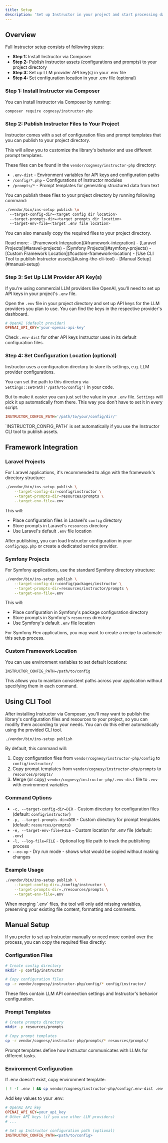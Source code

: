 ```yaml
---
title: Setup
description: 'Set up Instructor in your project and start processing data with LLMs'
---
```


## Overview

Full Instructor setup consists of following steps:
 - **Step 1:** Install Instructor via Composer
 - **Step 2:** Publish Instructor assets (configurations and prompts) to your project directory
 - **Step 3:** Set up LLM provider API key(s) in your .env file
 - **Step 4:** Set configuration location in your .env file (optional)

### Step 1: Install Instructor via Composer

You can install Instructor via Composer by running:

```bash
composer require cognesy/instructor-php
```

### Step 2: Publish Instructor Files to Your Project

Instructor comes with a set of configuration files and prompt templates that you can publish to your project directory.

This will allow you to customize the library's behavior and use different prompt templates.

These files can be found in the `vendor/cognesy/instructor-php` directory:
- `.env-dist` - Environment variables for API keys and configuration paths
- `/config/*.php` - Configurations of Instructor modules
- `/prompts/*` - Prompt templates for generating structured data from text

You can publish these files to your project directory by running following command:

```bash
./vendor/bin/ins-setup publish \n
  --target-config-dir=<target config dir location>
  --target-prompts-dir=<target prompts dir location>
  --target-env-file=<target .env file location>
```

You can also manually copy the required files to your project directory.

<Info>
Read more:
- [Framework Integration](#framework-integration)
    - [Laravel Projects](#laravel-projects)
    - [Symfony Projects](#symfony-projects)
    - [Custom Framework Location](#custom-framework-location)
- [Use CLI Tool to publish Instructor assets](#using-the-cli-tool)
- [Manual Setup](#manual-setup)
</Info>

### Step 3: Set Up LLM Provider API Key(s)

If you're using commercial LLM providers like OpenAI, you'll need to set up API keys in your project's `.env` file.

Open the `.env` file in your project directory and set up API keys for the LLM providers you plan to use. You can find
the keys in the respective provider's dashboard.

```ini .env
# OpenAI (default provider)
OPENAI_API_KEY='your-openai-api-key'
```

Check `.env-dist` for other API keys Instructor uses in its default configuration files.


### Step 4: Set Configuration Location (optional)

Instructor uses a configuration directory to store its settings, e.g. LLM provider configurations.

You can set the path to this directory via `Settings::setPath('/path/to/config')` in your code.

But to make it easier you can just set the value in your `.env` file. `Settings` will pick it up automatically
from there. This way you don't have to set it in every script.

```ini .env
INSTRUCTOR_CONFIG_PATH='/path/to/your/config/dir/'
```

<Note>
`INSTRUCTOR_CONFIG_PATH` is set automatically if you use the Instructor CLI tool to publish assets.
</Note>



## Framework Integration

### Laravel Projects

For Laravel applications, it's recommended to align with the framework's directory structure:

```bash
./vendor/bin/ins-setup publish \
    --target-config-dir=config/instructor \
    --target-prompts-dir=resources/prompts \
    --target-env-file=.env
```

This will:
- Place configuration files in Laravel's `config` directory
- Store prompts in Laravel's `resources` directory
- Use Laravel's default `.env` file location

After publishing, you can load Instructor configuration in your `config/app.php` or create a dedicated service provider.


### Symfony Projects

For Symfony applications, use the standard Symfony directory structure:

```bash
./vendor/bin/ins-setup publish \
    --target-config-dir=config/packages/instructor \
    --target-prompts-dir=resources/instructor/prompts \
    --target-env-file=.env
```

This will:
- Place configuration in Symfony's package configuration directory
- Store prompts in Symfony's `resources` directory
- Use Symfony's default `.env` file location

For Symfony Flex applications, you may want to create a recipe to automate this setup process.


### Custom Framework Location

You can use environment variables to set default locations:
```
INSTRUCTOR_CONFIG_PATH=/path/to/config
```

This allows you to maintain consistent paths across your application without specifying them in each command.




## Using CLI Tool

After installing Instructor via Composer, you'll may want to publish the library's configuration files
and resources to your project, so you can modify them according to your needs. You can do this either
automatically using the provided CLI tool.

```bash
./vendor/bin/ins-setup publish
```

By default, this command will:
1. Copy configuration files from `vendor/cognesy/instructor-php/config` to `config/instructor/`
2. Copy prompt templates from `vendor/cognesy/instructor-php/prompts` to `resources/prompts/`
3. Merge (or copy) `vendor/cognesy/instructor-php/.env-dist` file to `.env` with environment variables

### Command Options

- `-c, --target-config-dir=DIR` - Custom directory for configuration files (default: `config/instructor`)
- `-p, --target-prompts-dir=DIR` - Custom directory for prompt templates (default: `resources/prompts`)
- `-e, --target-env-file=FILE` - Custom location for .env file (default: `.env`)
- `-l, --log-file=FILE` - Optional log file path to track the publishing process
- `--no-op` - Dry run mode - shows what would be copied without making changes

### Example Usage

```bash
./vendor/bin/ins-setup publish \
    --target-config-dir=./config/instructor \
    --target-prompts-dir=./resources/prompts \
    --target-env-file=.env
```

<Note>
When merging `.env` files, the tool will only add missing variables, preserving your existing file content, formatting and comments.
</Note>


## Manual Setup

If you prefer to set up Instructor manually or need more control over the process, you can copy the required files directly:

### Configuration Files

```bash
# Create config directory
mkdir -p config/instructor

# Copy configuration files
cp -r vendor/cognesy/instructor-php/config/* config/instructor/
   ```
These files contain LLM API connection settings and Instructor's behavior configuration.

### Prompt Templates

```bash
# Create prompts directory
mkdir -p resources/prompts

# Copy prompt templates
cp -r vendor/cognesy/instructor-php/prompts/* resources/prompts/
   ```
Prompt templates define how Instructor communicates with LLMs for different tasks.

### Environment Configuration

If .env doesn't exist, copy environment template:

```bash
[ ! -f .env ] && cp vendor/cognesy/instructor-php/config/.env-dist .env
```

Add key values to your .env:
```ini
# OpenAI API key
OPENAI_API_KEY=your_api_key
# Other API keys (if you use other LLM providers)
# ...

# Set up Instructor configuration path (optional)
INSTRUCTOR_CONFIG_PATH=<path/to/config>
```
